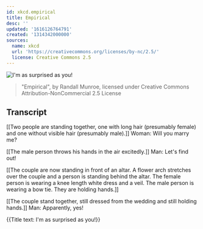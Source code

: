 ```yaml
---
id: xkcd.empirical
title: Empirical
desc: ''
updated: '1616126764791'
created: '1314342000000'
sources:
  name: xkcd
  url: 'https://creativecommons.org/licenses/by-nc/2.5/'
  license: Creative Commons 2.5
---
```

![I'm as surprised as you!](https://imgs.xkcd.com/comics/empirical.png)
> "Empirical", by Randall Munroe, licensed under Creative Commons Attribution-NonCommercial 2.5 License

## Transcript
[[Two people are standing together, one with long hair (presumably female) and one without visible hair (presumably male).]]
Woman: Will you marry me?

[[The male person throws his hands in the air excitedly.]]
Man: Let's find out!

[[The couple are now standing in front of an altar. A flower arch stretches over the couple and a person is standing behind the altar. The female person is wearing a knee length white dress and a veil. The male person is wearing a bow tie. They are holding hands.]]

[[The couple stand together, still dressed from the wedding and still holding hands.]]
Man: Apparently, yes!

{{Title text: I'm as surprised as you!}}
